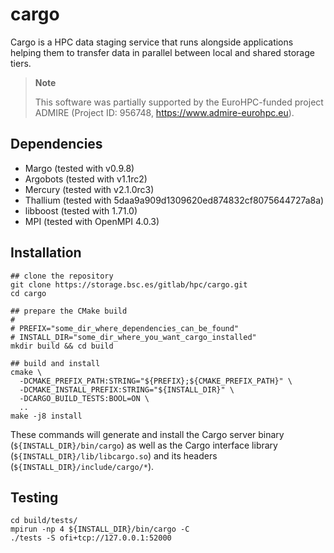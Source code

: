# cargo

Cargo is a HPC data staging service that runs alongside applications helping 
them to transfer data in parallel between local and shared storage tiers.

> **Note**
>
> This software was partially supported by the EuroHPC-funded project ADMIRE
>  (Project ID: 956748, https://www.admire-eurohpc.eu).

## Dependencies

- Margo (tested with v0.9.8)
- Argobots (tested with v1.1rc2)
- Mercury (tested with v2.1.0rc3)
- Thallium (tested with 5daa9a909d1309620ed874832cf8075644727a8a)
- libboost (tested with 1.71.0)
- MPI (tested with OpenMPI 4.0.3)

## Installation

```shell
## clone the repository
git clone https://storage.bsc.es/gitlab/hpc/cargo.git
cd cargo

## prepare the CMake build
#
# PREFIX="some_dir_where_dependencies_can_be_found"
# INSTALL_DIR="some_dir_where_you_want_cargo_installed"
mkdir build && cd build

## build and install
cmake \
  -DCMAKE_PREFIX_PATH:STRING="${PREFIX};${CMAKE_PREFIX_PATH}" \
  -DCMAKE_INSTALL_PREFIX:STRING="${INSTALL_DIR}" \
  -DCARGO_BUILD_TESTS:BOOL=ON \
  ..
make -j8 install
```

These commands will generate and install the Cargo server binary
(`${INSTALL_DIR}/bin/cargo`) as well as the Cargo interface
library (`${INSTALL_DIR}/lib/libcargo.so`) and its headers
(`${INSTALL_DIR}/include/cargo/*`).

## Testing

```shell
cd build/tests/
mpirun -np 4 ${INSTALL_DIR}/bin/cargo -C
./tests -S ofi+tcp://127.0.0.1:52000
```
